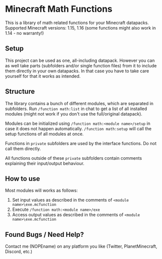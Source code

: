 # Minecraft Math Functions
This is a library of math related functions for your Minecraft datapacks.
Supported Minecraft versions: 1.15, 1.16 (some functions might also work in 1.14 - no warranty!)


## Setup
This project can be used as one, all-including datapack.
However you can as well take parts (subfolders and/or single function files) from it to include them directly in your own datapacks. In that case you have to take care yourself for that it works as intended.


## Structure
The library contains a bunch of different modules, which are separated in subfolders.
Run `/function math:list` in chat to get a list of all installed modules (might not work if you don't use the full/original datapack).

Modules can be initialized using `/function math:<module name>/setup` in case it does not happen automatically. `/function math:setup` will call the setup functions of all modules at once.

Functions in `private` subfolders are used by the interface functions. Do not call them directly.

All functions outside of these `private` subfolders contain comments explaining their input/output behaviour.


## How to use
Most modules will works as follows:
1) Set input values as described in the comments of `<module name>\exe.mcfunction`
2) Execute `/function math:<module name>/exe`
3) Access output values as described in the comments of `<module name>\exe.mcfunction`


## Found Bugs / Need Help?
Contact me (NOPEname) on any platform you like (Twitter, PlanetMinecraft, Discord, etc.)
